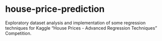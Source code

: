 # house-price-prediction
Exploratory dataset analysis and implementation of some regression techniques for Kaggle “House Prices - Advanced Regression Techniques” Competition.
